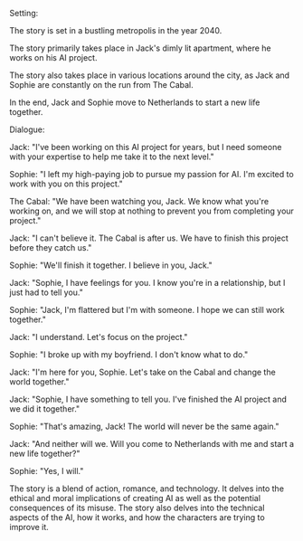 Setting:

The story is set in a bustling metropolis in the year 2040.

The story primarily takes place in Jack's dimly lit apartment, where he works on his AI project.

The story also takes place in various locations around the city, as Jack and Sophie are constantly on the run from The Cabal.

In the end, Jack and Sophie move to Netherlands to start a new life together.

Dialogue:

Jack: "I've been working on this AI project for years, but I need someone with your expertise to help me take it to the next level."

Sophie: "I left my high-paying job to pursue my passion for AI. I'm excited to work with you on this project."

The Cabal: "We have been watching you, Jack. We know what you're working on, and we will stop at nothing to prevent you from completing your project."

Jack: "I can't believe it. The Cabal is after us. We have to finish this project before they catch us."

Sophie: "We'll finish it together. I believe in you, Jack."

Jack: "Sophie, I have feelings for you. I know you're in a relationship, but I just had to tell you."

Sophie: "Jack, I'm flattered but I'm with someone. I hope we can still work together."

Jack: "I understand. Let's focus on the project."

Sophie: "I broke up with my boyfriend. I don't know what to do."

Jack: "I'm here for you, Sophie. Let's take on the Cabal and change the world together."

Jack: "Sophie, I have something to tell you. I've finished the AI project and we did it together."

Sophie: "That's amazing, Jack! The world will never be the same again."

Jack: "And neither will we. Will you come to Netherlands with me and start a new life together?"

Sophie: "Yes, I will."

The story is a blend of action, romance, and technology. It delves into the ethical and moral implications of creating AI as well as the potential consequences of its misuse. The story also delves into the technical aspects of the AI, how it works, and how the characters are trying to improve it.